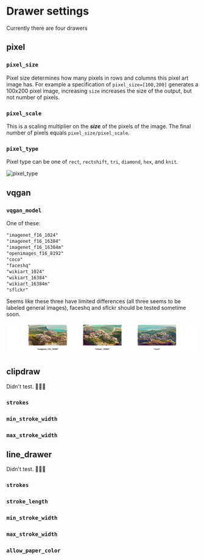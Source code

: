 # Drawer settings

Currently there are four drawers

## pixel

### `pixel_size`

Pixel size determines how many pixels in rows and columns this pixel art image has. For example a specification of `pixel_size=[100,200]` generates a 100x200 pixel image, increasing `size` increases the size of the output, but not number of pixels.

### `pixel_scale`

This is a scaling multiplier on the ***size*** of the pixels of the image. The final number of pixels equals `pixel_size/pixel_scale`. 

### `pixel_type`

Pixel  type can be one of `rect`, `rectshift`, `tri`, `diamond`, `hex`, and `knit`. 

![pixel_type](drawer-settings/pixeltype.png)

## vqgan

### `vqgan_model`

One of these:

```
"imagenet_f16_1024" 
"imagenet_f16_16384"
"imagenet_f16_16384m"
"openimages_f16_8192"
"coco"
"faceshq"
"wikiart_1024"
"wikiart_16384"
"wikiart_16384m"
"sflckr"
```

Seems like these three have limited differences (all three seems to be labeled general images), faceshq and sflckr should be tested sometime soon.

![vqgan_model](drawer-settings/vqgan%20models.png)



## clipdraw

Didn't test. 🙇🏻‍♂️

### `strokes`

### `min_stroke_width`

### `max_stroke_width`



## line_drawer

Didn't test. 🙇🏻‍♂️

### `strokes`

### `stroke_length`

### `min_stroke_width`

### `max_stroke_width`

### `allow_paper_color`